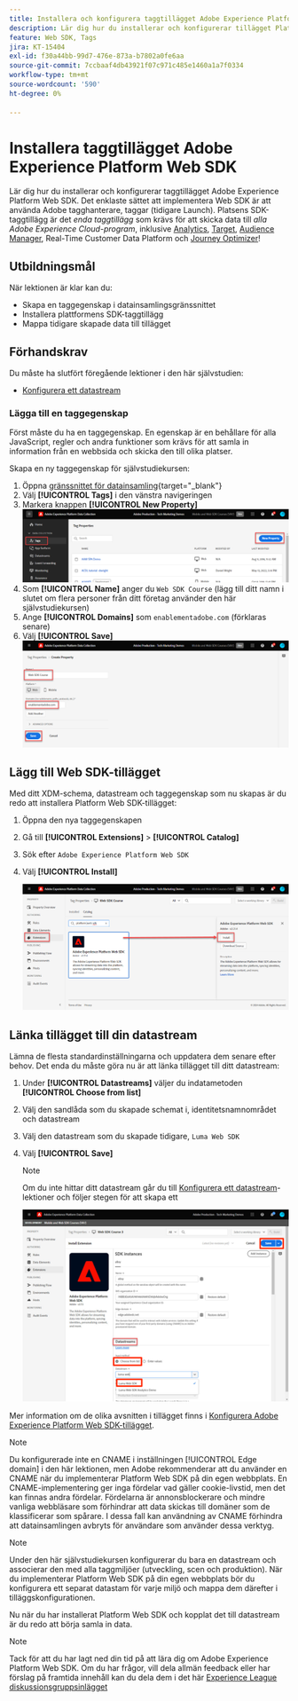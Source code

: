 ```yaml
---
title: Installera och konfigurera taggtillägget Adobe Experience Platform Web SDK
description: Lär dig hur du installerar och konfigurerar tillägget Platform Web SDK i gränssnittet för datainsamling. Den här lektionen är en del av självstudiekursen Implementera Adobe Experience Cloud med Web SDK.
feature: Web SDK, Tags
jira: KT-15404
exl-id: f30a44bb-99d7-476e-873a-b7802a0fe6aa
source-git-commit: 7ccbaaf4db43921f07c971c485e1460a1a7f0334
workflow-type: tm+mt
source-wordcount: '590'
ht-degree: 0%

---
```


# Installera taggtillägget Adobe Experience Platform Web SDK

Lär dig hur du installerar och konfigurerar taggtillägget Adobe Experience Platform Web SDK. Det enklaste sättet att implementera Web SDK är att använda Adobe tagghanterare, taggar (tidigare Launch). Platsens SDK-taggtillägg är det _enda taggtillägg_ som krävs för att skicka data till _alla Adobe Experience Cloud-program_, inklusive [Analytics](setup-analytics.md), [Target](setup-target.md), [Audience Manager](setup-audience-manager.md), Real-Time Customer Data Platform och [Journey Optimizer](setup-web-channel.md)!

## Utbildningsmål

När lektionen är klar kan du:

* Skapa en taggegenskap i datainsamlingsgränssnittet
* Installera plattformens SDK-taggtillägg
* Mappa tidigare skapade data till tillägget

## Förhandskrav

Du måste ha slutfört föregående lektioner i den här självstudien:

* [Konfigurera ett datastream](configure-datastream.md)

### Lägga till en taggegenskap

Först måste du ha en taggegenskap. En egenskap är en behållare för alla JavaScript, regler och andra funktioner som krävs för att samla in information från en webbsida och skicka den till olika platser.

Skapa en ny taggegenskap för självstudiekursen:

1. Öppna [gränssnittet för datainsamling](https://experience.adobe.com/data-collection/){target="_blank"}
1. Välj **[!UICONTROL Tags]** i den vänstra navigeringen
1. Markera knappen **[!UICONTROL New Property]**
   ![Lägg till en ny egenskap](assets/websdk-property-addNewProperty.png)
1. Som **[!UICONTROL Name]** anger du `Web SDK Course` (lägg till ditt namn i slutet om flera personer från ditt företag använder den här självstudiekursen)
1. Ange **[!UICONTROL Domains]** som `enablementadobe.com` (förklaras senare)
1. Välj **[!UICONTROL Save]**
   ![Egenskapsinformation](assets/websdk-property-propertyDetails.png)

## Lägg till Web SDK-tillägget

Med ditt XDM-schema, datastream och taggegenskap som nu skapas är du redo att installera Platform Web SDK-tillägget:

1. Öppna den nya taggegenskapen
1. Gå till **[!UICONTROL Extensions]** > **[!UICONTROL Catalog]**
1. Sök efter `Adobe Experience Platform Web SDK`
1. Välj **[!UICONTROL Install]**

   ![Installera SDK-tillägget för webben](assets/extension-platform-web-sdk.png)


## Länka tillägget till din datastream

Lämna de flesta standardinställningarna och uppdatera dem senare efter behov. Det enda du måste göra nu är att länka tillägget till ditt datastream:

1. Under **[!UICONTROL Datastreams]** väljer du indatametoden **[!UICONTROL Choose from list]**
1. Välj den sandlåda som du skapade schemat i, identitetsnamnområdet och datastream
1. Välj den datastream som du skapade tidigare, `Luma Web SDK`
1. Välj **[!UICONTROL Save]**

   >[!NOTE]
   >
   > Om du inte hittar ditt datastream går du till [Konfigurera ett datastream](configure-datastream.md)-lektioner och följer stegen för att skapa ett

   ![Val av dataström](assets/extension-luma-web-sdk-datastream-extension.png)

Mer information om de olika avsnitten i tillägget finns i [Konfigurera Adobe Experience Platform Web SDK-tillägget](https://experienceleague.adobe.com/sv/docs/experience-platform/tags/extensions/client/web-sdk/web-sdk-extension-configuration).

>[!NOTE]
>
>Du konfigurerade inte en CNAME i inställningen [!UICONTROL Edge domain] i den här lektionen, men Adobe rekommenderar att du använder en CNAME när du implementerar Platform Web SDK på din egen webbplats. En CNAME-implementering ger inga fördelar vad gäller cookie-livstid, men det kan finnas andra fördelar. Fördelarna är annonsblockerare och mindre vanliga webbläsare som förhindrar att data skickas till domäner som de klassificerar som spårare. I dessa fall kan användning av CNAME förhindra att datainsamlingen avbryts för användare som använder dessa verktyg.

>[!NOTE]
>
>Under den här självstudiekursen konfigurerar du bara en datastream och associerar den med alla taggmiljöer (utveckling, scen och produktion). När du implementerar Platform Web SDK på din egen webbplats bör du konfigurera ett separat datastam för varje miljö och mappa dem därefter i tilläggskonfigurationen.

Nu när du har installerat Platform Web SDK och kopplat det till datastream är du redo att börja samla in data.

>[!NOTE]
>
>Tack för att du har lagt ned din tid på att lära dig om Adobe Experience Platform Web SDK. Om du har frågor, vill dela allmän feedback eller har förslag på framtida innehåll kan du dela dem i det här [Experience League diskussionsgruppsinlägget](https://experienceleaguecommunities.adobe.com/t5/adobe-experience-platform-data/tutorial-discussion-implement-adobe-experience-cloud-with-web/td-p/444996)
